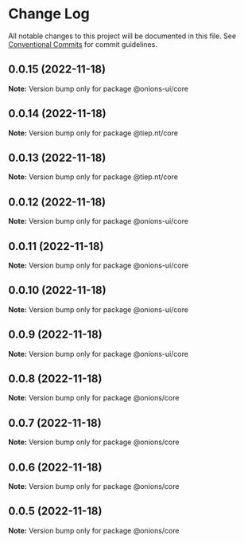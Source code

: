 # Change Log

All notable changes to this project will be documented in this file.
See [Conventional Commits](https://conventionalcommits.org) for commit guidelines.

## 0.0.15 (2022-11-18)

**Note:** Version bump only for package @onions-ui/core





## 0.0.14 (2022-11-18)

**Note:** Version bump only for package @tiep.nt/core





## 0.0.13 (2022-11-18)

**Note:** Version bump only for package @tiep.nt/core





## 0.0.12 (2022-11-18)

**Note:** Version bump only for package @onions-ui/core





## 0.0.11 (2022-11-18)

**Note:** Version bump only for package @onions-ui/core





## 0.0.10 (2022-11-18)

**Note:** Version bump only for package @onions-ui/core





## 0.0.9 (2022-11-18)

**Note:** Version bump only for package @onions-ui/core





## 0.0.8 (2022-11-18)

**Note:** Version bump only for package @onions/core





## 0.0.7 (2022-11-18)

**Note:** Version bump only for package @onions/core





## 0.0.6 (2022-11-18)

**Note:** Version bump only for package @onions/core





## 0.0.5 (2022-11-18)

**Note:** Version bump only for package @onions/core
